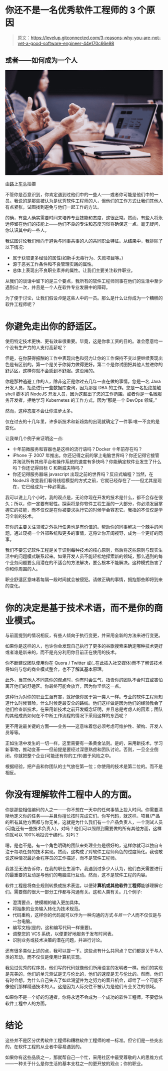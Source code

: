 # 你还不是一名优秀软件工程师的 3 个原因

> 原文：<https://levelup.gitconnected.com/3-reasons-why-you-are-not-yet-a-good-software-engineer-44e170c66e98>

## 或者——如何成为一个人

![](img/dd7b2af5d881132adc3ea2a83966181d.png)

由[路](https://unsplash.com?utm_source=medium&utm_medium=referral)上[车头](https://unsplash.com/@headwayio?utm_source=medium&utm_medium=referral)拍摄

不管你是否意识到，你肯定遇到过他们中的一些人——或者你可能是他们中的一员。我说的是那些被认为是优秀软件工程师的人，但他们的工作方式让我们其他人有点紧张，试图找到避免与他们一起工作的方法。

的确，有些人确实需要时间来培养专业技能和态度，这很正常。然而，有些人将永远停留在他们的技能上——他们不良的专注和态度习惯将确保这一点。毫无疑问，你认识其中的一些人。

我试图讨论我们倾向于避免与同事共事的人的共同职业特征。从结果中，我排除了以下情况:

*   属于获取更多经验的属性(如新手无毒行为、失败项目等。)
*   源于恶劣工作条件和不良管理实践的属性。
*   总体上表现出不良职业素养的属性。让我们主要关注软件职业。

从我们的谈话中留下的是三个要点，我所有的软件工程师同事在他们的生活中至少遇到过一次，并且是一个人在软件专业发展中的障碍。

为了便于讨论，让我们假设*你*是这些人中的一员。那么是什么让你成为一个糟糕的软件工程师呢？

# 你避免走出你的舒适区。

使用特定技术更快、更有效率很重要。毕竟，这是你拿工资的目的。谁会愿意给一个没有生产力的人支付高薪呢？

但是，在你获得报酬的工作中表现出色和努力让你的工作保持不变以便继续表现出色是有区别的。第一个是关于你努力做得更好。第二个是你试图把其他人拉进你的舒适区，这样你就不会感到不舒服。这没用的。

你是那种逃避工作的人，除非这正是你过去几年一直在做的事情。您是一名 Java 开发人员，拒绝进行一些数据库查询，因为那是 DBA 的工作。您是一名拒绝接触 shell 脚本的 NodeJS 开发人员，因为这超出了您的工作范围。或者你是一名微服务开发者，拒绝学习 Kubernetes 的工作方式，因为“那是一个 DevOps 领域。”

然而，这种态度不会让你进步太多。

仅在过去的十几年里，许多新技术和新趋势的出现就确定了一件事:唯一不变的是变化。

让我举几个例子来证明这一点:

*   十年前微服务和容器也是这样的流行语吗？Docker 十年前存在吗？
*   iPhone 于 2007 年推出。你还记得之前的掌上电脑世界吗？你还记得它接管并淘汰所有其他平台和操作系统的速度有多快吗？你能确定软件业发生了什么吗？你还记得目标 C 和斯威夫特吗？
*   你还记得服务器端 javascript 出现之前的世界吗？反应式编程？当然，在 NodeJS 改变我们看待线程模型的方式之前，它就已经存在了——但尤其是现在，它已经成为一种必需品。

我可以说上几个小时。我的观点是，无论你现在开发的技术是什么，都不会存在很久；所以，你一定要有韧性。探索将是你软件工程生涯的一大部分，你必须发展掌握它的技能，而不仅仅是在你被要求执行它的时候学会容忍它。我指的不仅仅是学习全新的技术。

在你的主要关注领域之外执行任务也是有价值的。帮助你的同事解决一个棘手的问题，通过窥视一个外部系统和更多的事情，这将让你开阔视野，成为一个更好的同事。

我们不要忘记软件工程是关于识别每种技术的核心原则，然后将这些原则与现实生活中的问题模式联系起来。如果开发人员不能轻松地探索新的领域，那么遇到的每个业务问题要么用潜在的不适合的方法解决，要么根本不能解决。这种模式伤害了你和你周围的人。

职业舒适区意味着每隔一段时间就会被侵犯。请做正确的事情，拥抱那些即将到来的变化。

# 你的决定是基于技术术语，而不是你的商业模式。

与前面提到的情况相反，有些人倾向于执行变更，并采用全新的方法来进行变更。

如果你是这样的人，也许你会发现自己执行了更多的谷歌搜索来确定哪种技术更好或者谁是新来的，而不是充分利用你目前正在使用的技术。

你不断建议团队使用你在 Quora / Twitter 或(..在此插入社交媒体)而不了解该技术将如何与您的商业模式整合，也不了解其基本原理。

此外，当其他人不同意你的观点时，你有时会生气，指责你的团队不合时宜或害怕离开他们的舒适区。你最终可能会放弃，因为你坚信这一点。

这种行为对你的职业生涯有害，就好像你属于第一类人一样。专业的软件工程师知道什么时候冒险，什么时候走最安全的路线。他们这样做是因为他们的经验教会了他们检查新技术，在采用新技术之前开发概念证明，并且总是考虑人的因素；团队的其他成员如何在不中断工作流程的情况下采用这样的东西呢？

更不用说最关键的方面——业务——这意味着您必须考虑可维护性、架构、开发人员等等。

正如生活中发生的一切一样，这里需要有一条黄金法则。是的，采用新技术，学习新事物，推动变革——但前提是要经过深思熟虑和团队讨论。否则，一旦企业倒闭，你就把整个企业(可能还有你的工作)置于风险之中。

根据经验，把产品和你团队的士气放在第一位；你使用的技术是第二位的。而不是相反。

# 你没有理解软件工程中人的方面。

你是那些相信编码的人之一——你不想在一天中的任何事情上投入时间。你需要清晰地定义你的任务——并且你擅长按时完成它们。你写代码，就这样。项目/产品的所有其他方面都与你无关。这就是为什么我们有一个产品负责人，一个测试人员(可能还有一些技术负责人)，对吗？他们可以照顾到需要做的所有其他方面，这样你就可以 100%地投资于编码，对吗？

嗯，是也不是。有一个角色明确的团队来处理业务是很好的，这样你就可以独自专注于每项任务的技术实现。然而，这构成了对软件工程师角色的过度简化。我也敢说这种情况最适合程序员的工作描述，而不是软件工程师。

我甚至无法告诉你，在我的职业生涯中，我遇到过多少人认为，他们白天需要进行的最重要的互动是与他们的电脑进行互动。然而，这不是软件工程的内容。

软件工程是将商业规则转换成技术表达，以便**计算机或其他软件工程师**能够理解它们。需要做的很大一部分工作都与沟通有关。这和人类有关。几个例子:

*   澄清要点，使模糊的输入更加具体。
*   将抽象的业务输入转化为技术规范。
*   代码重构，这样你的代码就可以作为一种沟通的方式*与另一个人*而不仅仅是与一台电脑。
*   编写文档(是的，这和编写代码一样重要)。
*   调整您的 VCS 系统，以便更好地服务于发布时间表。
*   识别业务或技术决策的潜在问题，并进行讨论。

还有很多类似上述的点，我可以提一下。这些点有什么共同点？它们都是关于与人类的互动，而不仅仅是使用计算机实现。

我见过优秀的程序员，他们写的代码就像他们所用语言的发明者一样。他们的实现是完美的，他们的单元测试是无与伦比的，他们的速度是无与伦比的。然而，他们有时会想，为什么自己失去了如此渴望并为之努力的晋升机会，却给了一个可能不像他们那样精通技术的人。这是因为人际交往不被认为是他们专业关注的领域。

如果你不是一个好的沟通者，你将永远不会成为一个成功的软件工程师。不要低估软件工程中人的方面。

# 结论

这些并不是区分优秀软件工程师和糟糕软件工程师的唯一标准。但它们是一些突出的，在软件工程的从业者中容易遇到的。

如果你有这些品质之一，那就帮自己一个忙，采用社区中最受尊敬的人的思维方式——一种关于什么是你生活的基本支柱之一的更开放的观点；你的职业。